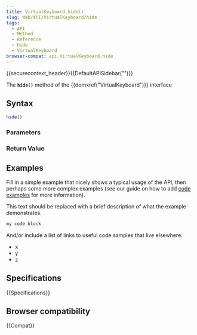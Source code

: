 ```yaml
---
title: VirtualKeyboard.hide()
slug: Web/API/VirtualKeyboard/hide
tags:
  - API
  - Method
  - Reference
  - hide
  - VirtualKeyboard
browser-compat: api.VirtualKeyboard.hide
---
```

{{securecontext_header}}{{DefaultAPISidebar("")}}

The **`hide()`** method of the {{domxref("VirtualKeyboard")}} interface 

## Syntax

```js
hide()
```

### Parameters



### Return Value



## Examples

Fill in a simple example that nicely shows a typical usage of the API, then perhaps some more complex examples (see our guide on how to add [code examples](/en-US/docs/MDN/Contribute/Structures/Code_examples) for more information).

This text should be replaced with a brief description of what the example demonstrates.

```js
my code block
```

And/or include a list of links to useful code samples that live elsewhere:

*   x
*   y
*   z

## Specifications

{{Specifications}}

## Browser compatibility

{{Compat}}

